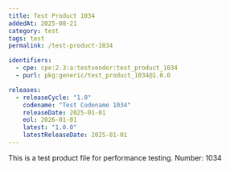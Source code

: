 ```yaml
---
title: Test Product 1034
addedAt: 2025-08-21
category: test
tags: test
permalink: /test-product-1034

identifiers:
  - cpe: cpe:2.3:a:testvendor:test_product_1034
  - purl: pkg:generic/test_product_1034@1.0.0

releases:
  - releaseCycle: "1.0"
    codename: "Test Codename 1034"
    releaseDate: 2025-01-01
    eol: 2026-01-01
    latest: "1.0.0"
    latestReleaseDate: 2025-01-01
---
```


This is a test product file for performance testing. Number: 1034
